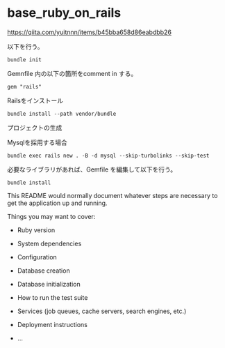 # base_ruby_on_rails

https://qiita.com/yuitnnn/items/b45bba658d86eabdbb26

以下を行う。

```
bundle init
```

Gemnfile 内の以下の箇所をcomment in する。

```
gem "rails"
```

Railsをインストール

```
bundle install --path vendor/bundle
```


プロジェクトの生成

Mysqlを採用する場合

```
bundle exec rails new . -B -d mysql --skip-turbolinks --skip-test
```

必要なライブラリがあれば、Gemfile を編集して以下を行う。

```
bundle install
```


This README would normally document whatever steps are necessary to get the
application up and running.

Things you may want to cover:

* Ruby version

* System dependencies

* Configuration

* Database creation

* Database initialization

* How to run the test suite

* Services (job queues, cache servers, search engines, etc.)

* Deployment instructions

* ...
